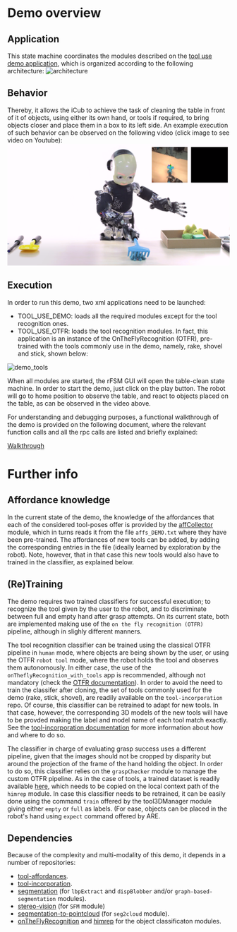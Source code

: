 # Demo overview
## Application
This state machine coordinates the modules described on the [tool use demo application](https://github.com/robotology/tool-affordances/blob/master/app/scripts/tool_use_demo.xml.template), which is organized according to the following architecture:
![architecture](https://github.com/robotology/tool-affordances/blob/master/app/LUA/table_clean_SM/TableCleaning_Architecture_3.png)

## Behavior
Thereby, it allows the iCub to achieve the task of cleaning the table in front of it of objects, using either its own hand, or tools if required, to bring objects closer and place them in a box to its left side.
An example execution of such behavior can be observed on the following video (click image to see video on Youtube):
[![tool use demo video](/tool_use_vidprof.png)](https://www.youtube.com/watch?v=2Jmm4zel134)

## Execution
In order to run this demo, two xml applications need to be launched:
- TOOL_USE_DEMO: loads all the required modules except for the tool recognition ones.
- TOOL_USE_OTFR: loads the tool recognition modules. In fact, this application is an instance of the OnTheFlyRecognition (OTFR), pre-trained with the tools commonly use in the demo, namely, rake, shovel and stick, shown below:

![demo_tools](https://github.com/robotology/tool-affordances/blob/master/app/LUA/table_clean_SM/Demo_tools.png)

When all modules are started, the rFSM GUI will open the table-clean state machine. In order to start the demo, just click on the play button. The robot will go to home position to observe the table, and react to objects placed on the table, as can be observed in the video above.

For understanding and debugging purposes, a functional walkthrough of the demo is provided on the following document, where the relevant function calls and all the rpc calls are listed and briefly explained: 

[Walkthrough](https://github.com/robotology/tool-affordances/blob/master/app/LUA/table_clean_SM/demoFunctionCalls.md)

# Further info
## Affordance knowledge
In the current state of the demo, the knowledge of the affordances that each of the considered tool-poses offer is provided by the [affCollector](https://github.com/robotology/tool-affordances/tree/master/modules/affCollector) module, which in turns reads it from the file `affs_DEMO.txt` where they have been pre-trained. The affordances of new tools can be added, by adding the corresponding entries in the file (ideally learned by exploration by the robot). Note, however, that in that case this new tools would also have to trained in the classifier, as explained below. 

## (Re)Training
The demo requires two trained classifiers for successful execution; to recognize the tool given by the user to the robot, and to discriminate between full and empty hand after grasp attempts. On its current state, both are implemented making use of the `on the fly recognition (OTFR)` pipeline, although in slighly different manners. 

The tool recognition classifier can be trained using the classical OTFR pipeline in `human` mode, where objects are being shown by the user, or using the OTFR `robot tool` mode, where the robot holds the tool and observes them autonomously. In either case, the use of the ` onTheflyRecognition_with_tools` app is recommended, although not mandatory (check the [OTFR documentation](https://github.com/robotology/onthefly-recognition)). In order to avoid the need to train the classifer after cloning, the set of tools commonly used for the demo (rake, stick, shovel), are readily available on the `tool-incorporation` repo. Of course, this classifier can be retrained to adapt for new tools. In that case, however, the corresponding 3D models of the new tools will have to be provded making the label and model name of each tool match exactly. See the [tool-incorporation documentation](https://github.com/robotology/tool-incorporation) for more information about how and where to do so.

The classifier in charge of evaluating grasp success uses a different pipeline, given that the images should not be cropped by disparity but around the projection of the frame of the hand holding the object. In order to do so, this classifier relies on the `graspChecker` module to manage the custom OTFR pipeline. As in the case of tools, a trained dataset is readily available [here](https://github.com/robotology/tool-affordances/tree/master/app/conf), which needs to be copied on the local context path of the `himrep` module. In case this classifier needs to be retrained, it can be easily done using the command `train` offered by the tool3DManager module giving either `empty` or `full` as labels. (For ease, objects can be placed in the robot's hand using `expect` command offered by ARE. 

## Dependencies
Because of the complexity and multi-modality of this demo, it depends in a number of repositories:
- [tool-affordances](https://github.com/robotology/tool-affordances).
- [tool-incorporation](https://github.com/robotology/tool-incorporation).
- [segmentation](https://github.com/robotology/segmentation) (for `lbpExtract` and `dispBlobber` and/or `graph-based-segmentation` modules).
- [stereo-vision](https://github.com/robotology/stereo-vision) (for `SFM` module)
- [segmentation-to-pointcloud](https://github.com/robotology/segmentation-to-pointcloud) (for `seg2cloud` module).
- [onTheFlyRecognition](https://github.com/robotology/onthefly-recognition) and [himrep](https://github.com/robotology/himrep) for the object classificaton modules.
